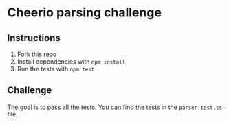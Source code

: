 # Cheerio parsing challenge

## Instructions

1. Fork this repo
2. Install dependencies with `npm install`
3. Run the tests with `npm test`

## Challenge

The goal is to pass all the tests. You can find the tests in the `parser.test.ts` file.
